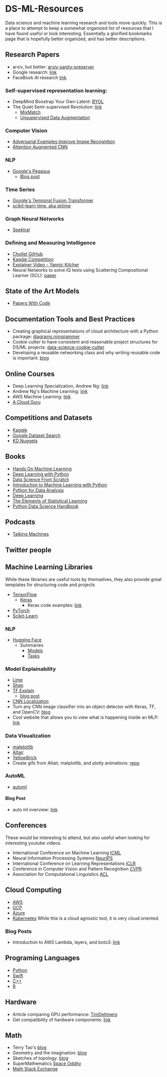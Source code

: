 # DS-ML-Resources
Data science and machine learning research and tools move quickly. This is a place to
attempt to keep a somewhat organized list of resources that I have found useful or look
interesting. Essentially a glorified bookmarks page that is hopefully better organized, and
has better descriptions.

## Research Papers
- arxiv, but better: [arxiv-sanity-preserver](http://www.arxiv-sanity.com/)
- Google research: [link](https://ai.google/)
- FaceBook AI research [link](https://ai.facebook.com/blog/?page=1)

### Self-supervised representation learning:
- DeepMind Boostrap Your Own Latent: [BYOL](https://arxiv.org/pdf/2006.07733.pdf)
- The Quiet Semi-supervised Revolution: [link](https://towardsdatascience.com/the-quiet-semi-supervised-revolution-edec1e9ad8c)
    - [MixMatch](https://arxiv.org/pdf/1905.02249.pdf)
    - [Unsupervised Data Augmentation](https://arxiv.org/pdf/1904.12848.pdf)

### Computer Vision
- [Adversarial Examples Improve Image Recognition](https://arxiv.org/pdf/1911.09665.pdf)
- [Attention Augmented CNN](https://arxiv.org/pdf/1904.09925.pdf)

### NLP
- [Google's Pegasus](https://github.com/google-research/pegasus)
    - [Blog post](https://medium.com/thecyphy/generating-abstractive-summaries-using-googles-pegasus-model-18eef8ae985b)

### Time Series
- [Google's Temporal Fusion Transformer](https://github.com/google-research/google-research/tree/master/tft)
- [scikit-learn time, aka sktime](https://github.com/alan-turing-institute/sktime)

### Graph Neural Networks
- [Spektral](https://github.com/danielegrattarola/spektral)

### Defining and Measuring Intelligence
- [Chollet GitHub](https://github.com/fchollet/ARC)
- [Kaggle Competition](https://www.kaggle.com/c/abstraction-and-reasoning-challenge/overview)
- [Explainer Video - Yannic Kilcher](https://www.youtube.com/watch?v=3_qGrmD6iQY&ab_channel=YannicKilcher)
- Neural Networks to solve IQ tests using Scattering Compositional Learner (SCL): [paper](https://arxiv.org/pdf/2007.04212.pdf)

## State of the Art Models
- [Papers With Code](https://paperswithcode.com/)

## Documentation Tools and Best Practices
- Creating graphical representations of cloud architecture with a Python package:
[diagrams.mingrammer](https://diagrams.mingrammer.com/)
- Cookie cutter to have consistent and reasonable project structures for DS/ML projects:
[data-science-cookie-cutter](https://github.com/drivendata/cookiecutter-data-science)
- Developing a reusable networking class and why writing reusable code is important:
[blog](https://medium.com/swlh/developing-a-reusable-networking-class-66ef1f7566f)

## Online Courses
- Deep Learning Specialization, Andrew Ng: [link](https://www.coursera.org/specializations/deep-learning)
- Andrew Ng's Machine Learning: [link](https://www.coursera.org/learn/machine-learning?utm_source=gg&utm_medium=sem&utm_content=07-StanfordML-US&campaignid=685340575&adgroupid=52515609594&device=c&keyword=machine%20learning%20mooc&matchtype=b&network=g&devicemodel=&adpostion=&creativeid=243289762946&hide_mobile_promo&gclid=Cj0KCQjwqfz6BRD8ARIsAIXQCf33HuhD2f7wfqczPLDLGhyEP3u4WkrYue_1LgUcy8iOZNncQ-aRH1gaAmk-EALw_wcB)
- AWS Machine Learning: [link](https://aws.amazon.com/training/learning-paths/machine-learning/)
- [A Cloud Guru](https://acloudguru.com/)

## Competitions and Datasets
- [Kaggle](https://www.kaggle.com/)
- [Google Dataset Search](https://datasetsearch.research.google.com/)
- [KD Nuggets](https://www.kdnuggets.com/)

## Books
- [Hands On Machine Learning](https://github.com/ageron/handson-ml2)
- [Deep Learning with Python](https://github.com/fchollet/deep-learning-with-python-notebooks)
- [Data Science From Scratch](https://github.com/joelgrus/data-science-from-scratch)
- [Introduction to Machine Learning with Python](https://github.com/amueller/introduction_to_ml_with_python)
- [Python for Data Analysis](https://www.oreilly.com/library/view/python-for-data/9781449323592/)
- [Deep Learning](https://www.deeplearningbook.org/)
- [The Elements of Statistical Learning](https://web.stanford.edu/~hastie/ElemStatLearn/)
- [Python Data Science Handbook](https://github.com/jakevdp/PythonDataScienceHandbook)

## Podcasts
- [Talking Machines](https://www.thetalkingmachines.com/home)

## Twitter people

## Machine Learning Libraries
While these libraries are useful tools by themselves, they also provide great templates
for structuring code and projects
- [TensorFlow](https://www.tensorflow.org/)
    - [Keras](https://keras.io/)
        - Keras code examples: [link](https://keras.io/examples/)
- [PyTorch](https://pytorch.org/)
- [Scikit-Learn](https://scikit-learn.org/stable/)

### NLP
- [Hugging Face](https://github.com/huggingface)
    - Summaries
        - [Models](https://huggingface.co/transformers/summary.html)
        - [Tasks](https://huggingface.co/transformers/task_summary.html)

### Model Explainability
- [Lime](https://github.com/marcotcr/lime)
- [Shap](https://github.com/slundberg/shap)
- [TF Explain](https://github.com/sicara/tf-explain)
    - [blog post](https://medium.com/analytics-vidhya/tf-explain-working-283a311f1276)
- [CNN Localization](https://www.sicara.ai/blog/2019-08-28-interpretability-deep-learning-tensorflow)
- Turn any CNN image classifier into an object detector with Keras, TF, and OpenCV: [blog](https://www.pyimagesearch.com/2020/06/22/turning-any-cnn-image-classifier-into-an-object-detector-with-keras-tensorflow-and-opencv/)
- Cool website that allows you to view what is happening inside an MLP: [link](http://playground.tensorflow.org/)

### Data Visualization
- [matplotlib](https://matplotlib.org/)
- [Altair](https://altair-viz.github.io/)
- [YellowBrick](https://www.scikit-yb.org/en/latest/)
- Create gifs from Altair, matplotlib, and plotly animations: [repo](https://github.com/maxhumber/gif)

### AutoML
- [automl](https://github.com/automl)

#### Blog Post
- auto ml overview: [link](https://machinelearningmastery.com/auto-sklearn-for-automated-machine-learning-in-python/)

## Conferences
These would be interesting to attend, but also useful when looking for interesting youtube
videos.
- International Conference on Machine Learning [ICML](https://icml.cc/) 
- Neural Information Processing Systems [NeurIPS](https://nips.cc/)
- International Conference on Learning Representations [ICLR](https://iclr.cc/)
- Conference in Computer Vision and Pattern Recognition [CVPR](http://cvpr2020.thecvf.com/)
- Association for Computational Linguistics [ACL](https://acl2020.org/)

## Cloud Computing
- [AWS](https://aws.amazon.com/)
- [GCP](https://cloud.google.com/)
- [Azure](https://azure.microsoft.com/)
- [Kubernetes](https://kubernetes.io/) While this is a cloud agnostic tool, it is very cloud
oriented.

### Blog Posts
- Introduction to AWS Lambda, layers, and boto3: [link](https://towardsdatascience.com/introduction-to-amazon-lambda-layers-and-boto3-using-python3-39bd390add17#:~:text=Click%20on%20the%20option%20Layers,the%20Layer%20(Figure%204).)

## Programing Languages
- [Python](https://www.python.org/)
- [Swift](https://swift.org/)
- [C++](https://www.cplusplus.com/)
- [R](https://www.r-project.org/)

## Hardware
- Article comparing GPU performance: [TimDettmers](https://timdettmers.com/2020/09/07/which-gpu-for-deep-learning/#GPU_Deep_Learning_Performance)
- Get compatibility of hardware components: [link](https://pcpartpicker.com/)

## Math
- Terry Tao's [blog](https://terrytao.wordpress.com/)
- Geometry and the imagination: [blog](https://lamington.wordpress.com/)
- Sketches of topology: [blog](https://sketchesoftopology.wordpress.com/)
- SuperMathematics [Space Oddity](https://supermathematics.wordpress.com/)
- [Math Stack Exchange](https://math.stackexchange.com/)